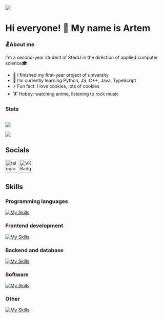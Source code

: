 ![](https://komarev.com/ghpvc/?username=Pr0gger1)
# Hi everyone! 👋 My name is Artem

### ✌️About me
I'm a second-year student of SfedU in the direction of applied computer science🎓.
- 🔭 I finished my first-year project of university
- 🌱 I’m currently learning Python, JS, C++, Java, TypeScript
- ⚡ Fun fact: I love cookies, lots of cookies
- 🏋️ Hobby: watching anime, listening to rock music

### Stats
<p style="display: flex;">
 
![](http://github-profile-summary-cards.vercel.app/api/cards/repos-per-language?username=Pr0gger1&theme=moonlight)
 
![](http://github-profile-summary-cards.vercel.app/api/cards/stats?username=Pr0gger1&theme=moonlight)
 
</p>

## Socials
 <a href="https://t.me/progger01" target="_blank">
      <img src="https://cdn-icons-png.flaticon.com/512/2111/2111646.png" width="40" height="40" alt="telegram" />
</a>
<a href="https://vk.com/4m0gus" target="_blank">
      <img src="https://cdn-icons-png.flaticon.com/512/145/145813.png" width="40" height="40" alt="VK Badge"/>
</a>

## Skills
### Programming languages
[![My Skills](https://skillicons.dev/icons?i=py,js,ts,cpp,cs,java,&theme=dark)](https://skillicons.dev)


### Frontend development
[![My Skills](https://skillicons.dev/icons?i=html,css,react&theme=dark)](https://skillicons.dev)

           
### Backend and database
[![My Skills](https://skillicons.dev/icons?i=nodejs,express,postgres&theme=dark)](https://skillicons.dev)


### Software
[![My Skills](https://skillicons.dev/icons?i=figma,vscode,idea&theme=dark)](https://skillicons.dev)

### Other
[![My Skills](https://skillicons.dev/icons?i=git,linux&theme=dark)](https://skillicons.dev)

